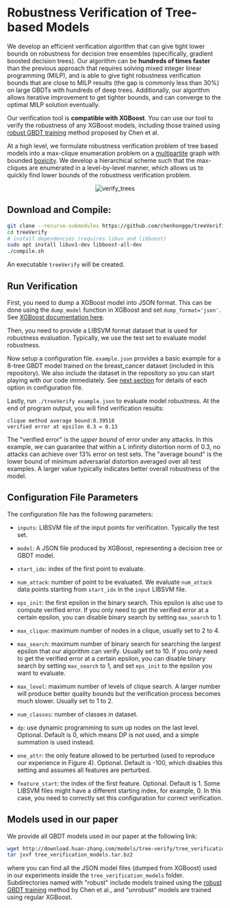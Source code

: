 Robustness Verification of Tree-based Models
======================================

We develop an efficient verification algorithm that can give tight lower bounds
on robustness for decision tree ensembles (specifically, gradient boosted
decision trees). Our algorithm can be **hundreds of times faster** than the
previous approach that requires solving mixed integer linear programming
(MILP), and is able to give tight robustness verification bounds that are close
to MILP results (the gap is commonly less than 30\%) on large GBDTs with
hundreds of deep trees. Additionally, our algorithm allows iterative
improvement to get tighter bounds, and can converge to the optimal MILP
solution eventually.

Our verification tool is **compatible with XGBoost**. You can use our tool to
verify the robustness of any XGBoost models, including those trained using
[robust GBDT training](https://github.com/chenhongge/RobustTrees) method
proposed by Chen et al.

At a high level, we formulate robustness verification problem of tree based
models into a max-clique enumeration problem on a
[multipartite](https://en.wikipedia.org/wiki/Multipartite_graph) graph with
bounded [boxicity](https://en.wikipedia.org/wiki/Boxicity). We develop a
hierarchical scheme such that the max-cliques are enumerated in a
level-by-level manner, which allows us to quickly find lower bounds of the
robustness verification problem.

<p align="center">
  <img src="https://www.huan-zhang.com/images/upload/tree-verify/multilevel.png" alt="verify_trees"/>
</p>

##  Download and Compile:

```bash
git clone --recurse-submodules https://github.com/chenhongge/treeVerification.git
cd treeVerify
# install dependencies (requires libuv and libboost)
sudo apt install libuv1-dev libboost-all-dev
./compile.sh
```

An executable `treeVerify` will be created.

## Run Verification

First, you need to dump a XGBoost model into JSON format. This can be done
using the `dump_model` function in XGBoost and set `dump_format='json'`.
See [XGBoost documentation here](https://xgboost.readthedocs.io/en/latest/python/python_intro.html#training).

Then, you need to provide a LIBSVM format dataset that is used for robustness
evaluation. Typically, we use the test set to evaluate model robustness.

Now setup a configuration file. `example.json` provides a basic example for a 8-tree
GBDT model trained on the breast\_cancer dataset (included in this repository).
We also include the dataset in the repository so you can start playing with our code
immediately. See [next section](#configuration-file-parameters) for details of each
option in configuration file.

Lastly, run `./treeVerify example.json` to evaluate model robustness. At the end of 
program output, you will find verification results:
```
clique method average bound:0.39518
verified error at epsilon 0.3 = 0.13
```

The "verified error" is the *upper bound* of error under any attacks. In this
example, we can guarantee that within a L infinity distortion norm of 0.3, no
attacks can achieve over 13\% error on test sets. The "average bound" is the
lower bound of minimum adversarial distortion averaged over all test examples.
A larger value typically indicates better overall robustness of the model.

## Configuration File Parameters

The configuration file has the following parameters:

* `inputs`: LIBSVM file of the input points for verification. Typically the
  test set.

* `model`: A JSON file produced by XGBoost, representing a decision tree or
  GBDT model.

* `start_idx`: index of the first point to evaluate.

* `num_attack`: number of point to be evaluated. We evaluate `num_attack` data
  points starting from `start_idx` in the `input` LIBSVM file.

* `eps_init`: the first epsilon in the binary search. This epsilon is also use
to compute verified error. If you only need to get the verified error at a certain
epsilon, you can disable binary search by setting `max_search` to 1.

* `max_clique`: maximum number of nodes in a clique, usually set to 2 to 4.

* `max_search`: maximum number of binary search for searching the largest
  epsilon that our algorithm can verify. Usually set to 10. If you only need to
  get the verified error at a certain epsilon, you can disable binary search by
  setting `max_search` to 1, and set `eps_init` to the epsilon you want to evaluate.

* `max_level`: maximum number of levels of clique search. A larger number will
  produce better quality bounds but the verification process becomes much
  slower. Usually set to 1 to 2.

* `num_classes`: number of classes in dataset.

* `dp`: use dynamic programming to sum up nodes on the last level. Optional.
  Default is 0, which means DP is not used, and a simple summation is used
  instead.

* `one_attr`: the only feature allowed to be perturbed (used to reproduce our
  experience in Figure 4). Optional. Default is -100, which disables this
  setting and assumes all features are perturbed.

* `feature_start`: the index of the first feature. Optional. Default is 1. Some
  LIBSVM files might have a different starting index, for example, 0. In this
  case, you need to correctly set this configuration for correct verification.

## Models used in our paper

We provide all GBDT models used in our paper at the following link:

```bash
wget http://download.huan-zhang.com/models/tree-verify/tree_verification_models.tar.bz2
tar jxvf tree_verification_models.tar.bz2
```

where you can find all the JSON model files (dumped from XGBoost) used in our
experiments inside the `tree_verification_models` folder. Subdirectories named
with "robust" include models trained using the [robust GBDT
training](https://github.com/chenhongge/RobustTrees) method by Chen et al., and
"unrobust" models are trained using regular XGBoost.

